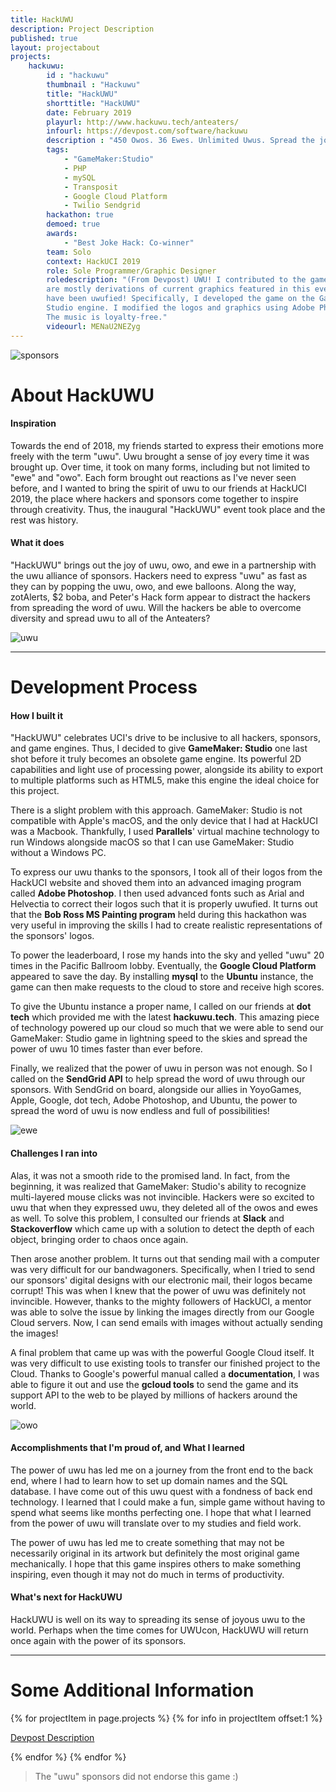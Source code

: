 ```yaml
---
title: HackUWU
description: Project Description
published: true
layout: projectabout
projects:
    hackuwu:
        id : "hackuwu"
        thumbnail : "Hackuwu"
        title: "HackUWU"
        shorttitle: "HackUWU"
        date: February 2019
        playurl: http://www.hackuwu.tech/anteaters/
        infourl: https://devpost.com/software/hackuwu
        description : "450 Owos. 36 Ewes. Unlimited Uwus. Spread the joy of uwu and while dodging common anteater distractions!"
        tags:
            - "GameMaker:Studio"
            - PHP
            - mySQL
            - Transposit
            - Google Cloud Platform
            - Twilio Sendgrid
        hackathon: true
        demoed: true
        awards:
            - "Best Joke Hack: Co-winner"
        team: Solo
        context: HackUCI 2019
        role: Sole Programmer/Graphic Designer
        roledescription: "(From Devpost) UWU! I contributed to the game's programming, mechanics, and ruleset. The graphics
        are mostly derivations of current graphics featured in this event, but they
        have been uwufied! Specifically, I developed the game on the GameMaker:
        Studio engine. I modified the logos and graphics using Adobe Photoshop.
        The music is loyalty-free."
        videourl: MENaU2NEZyg
---
```

![sponsors](http://www.hackuwu.tech/devpost/sponsors.png)

# About HackUWU

#### Inspiration
Towards the end of 2018, my friends started to express their emotions more freely with the term "uwu". Uwu brought a sense of joy every time it was brought up. Over time, it took on many forms, including but not limited to "ewe" and "owo". Each form brought out reactions as I've never seen before, and I wanted to bring the spirit of uwu to our friends at HackUCI 2019, the place where hackers and sponsors come together to inspire through creativity. Thus, the inaugural "HackUWU" event took place and the rest was history.

#### What it does
"HackUWU" brings out the joy of uwu, owo, and ewe in a partnership with the uwu alliance of sponsors. Hackers need to express "uwu" as fast as they can by popping the uwu, owo, and ewe balloons. Along the way, zotAlerts, $2 boba, and Peter's Hack form appear to distract the hackers from spreading the word of uwu. Will the hackers be able to overcome diversity and spread uwu to all of the Anteaters?

![uwu](http://www.hackuwu.tech/devpost/uwu.png)

---

# Development Process

#### How I built it
"HackUWU" celebrates UCI's drive to be inclusive to all hackers, sponsors, and game engines. Thus, I decided to give **GameMaker: Studio** one last shot before it truly becomes an obsolete game engine. Its powerful 2D capabilities and light use of processing power, alongside its ability to export to multiple platforms such as HTML5, make this engine the ideal choice for this project.

There is a slight problem with this approach. GameMaker: Studio is not compatible with Apple's macOS, and the only device that I had at HackUCI was a Macbook. Thankfully, I used **Parallels**' virtual machine technology to run Windows alongside macOS so that I can use GameMaker: Studio without a Windows PC.

To express our uwu thanks to the sponsors, I took all of their logos from the HackUCI website and shoved them into an advanced imaging program called **Adobe Photoshop**. I then used advanced fonts such as Arial and Helvectia to correct their logos such that it is properly uwufied. It turns out that the **Bob Ross MS Painting program** held during this hackathon was very useful in improving the skills I had to create realistic representations of the sponsors' logos.

To power the leaderboard, I rose my hands into the sky and yelled "uwu" 20 times in the Pacific Ballroom lobby. Eventually, the **Google Cloud Platform** appeared to save the day. By installing **mysql** to the **Ubuntu** instance, the game can then make requests to the cloud to store and receive high scores.

To give the Ubuntu instance a proper name, I called on our friends at **dot tech** which provided me with the latest **hackuwu.tech**. This amazing piece of technology powered up our cloud so much that we were able to send our GameMaker: Studio game in lightning speed to the skies and spread the power of uwu 10 times faster than ever before.

Finally, we realized that the power of uwu in person was not enough. So I called on the **SendGrid API** to help spread the word of uwu through our sponsors. With SendGrid on board, alongside our allies in YoyoGames, Apple, Google, dot tech, Adobe Photoshop, and Ubuntu, the power to spread the word of uwu is now endless and full of possibilities!

![ewe](http://www.hackuwu.tech/devpost/ewe.png)
#### Challenges I ran into
Alas, it was not a smooth ride to the promised land. In fact, from the beginning, it was realized that GameMaker: Studio's ability to recognize multi-layered mouse clicks was not invincible. Hackers were so excited to uwu that when they expressed uwu, they deleted all of the owos and ewes as well. To solve this problem, I consulted our friends at **Slack** and **Stackoverflow** which came up with a solution to detect the depth of each object, bringing order to chaos once again. 

Then arose another problem. It turns out that sending mail with a computer was very difficult for our bandwagoners. Specifically, when I tried to send our sponsors' digital designs with our electronic mail, their logos became corrupt! This was when I knew that the power of uwu was definitely not invincible. However, thanks to the mighty followers of HackUCI, a mentor was able to solve the issue by linking the images directly from our Google Cloud servers. Now, I can send emails with images without actually sending the images!

A final problem that came up was with the powerful Google Cloud itself. It was very difficult to use existing tools to transfer our finished project to the Cloud. Thanks to Google's powerful manual called a **documentation**, I was able to figure it out and use the **gcloud tools** to send the game and its support API to the web to be played by millions of hackers around the world.

![owo](http://www.hackuwu.tech/devpost/owo.png)

#### Accomplishments that I'm proud of, and What I learned
The power of uwu has led me on a journey from the front end to the back end, where I had to learn how to set up domain names and the SQL database. I have come out of this uwu quest with a fondness of back end technology. I learned that I could make a fun, simple game without having to spend what seems like months perfecting one. I hope that what I learned from the power of uwu will translate over to my studies and field work.

The power of uwu has led me to create something that may not be necessarily original in its artwork but definitely the most original game mechanically. I hope that this game inspires others to make something inspiring, even though it may not do much in terms of productivity.

#### What's next for HackUWU
HackUWU is well on its way to spreading its sense of joyous uwu to the world. Perhaps when the time comes for UWUcon, HackUWU will return once again with the power of its sponsors.

---
# Some Additional Information

{% for projectItem in page.projects %}
{% for info in projectItem offset:1 %}
<p><a href="{{info.infourl}}">Devpost Description</a></p>
{% endfor %}
{% endfor %}

> The "uwu" sponsors did not endorse this game :)
